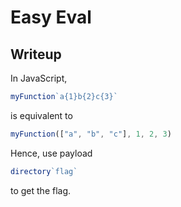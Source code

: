 # Easy Eval

## Writeup
In JavaScript,

```js 
myFunction`a{1}b{2}c{3}`
```
is equivalent to

```js
myFunction(["a", "b", "c"], 1, 2, 3)
```

Hence, use payload

```js
directory`flag`
```

to get the flag. 
